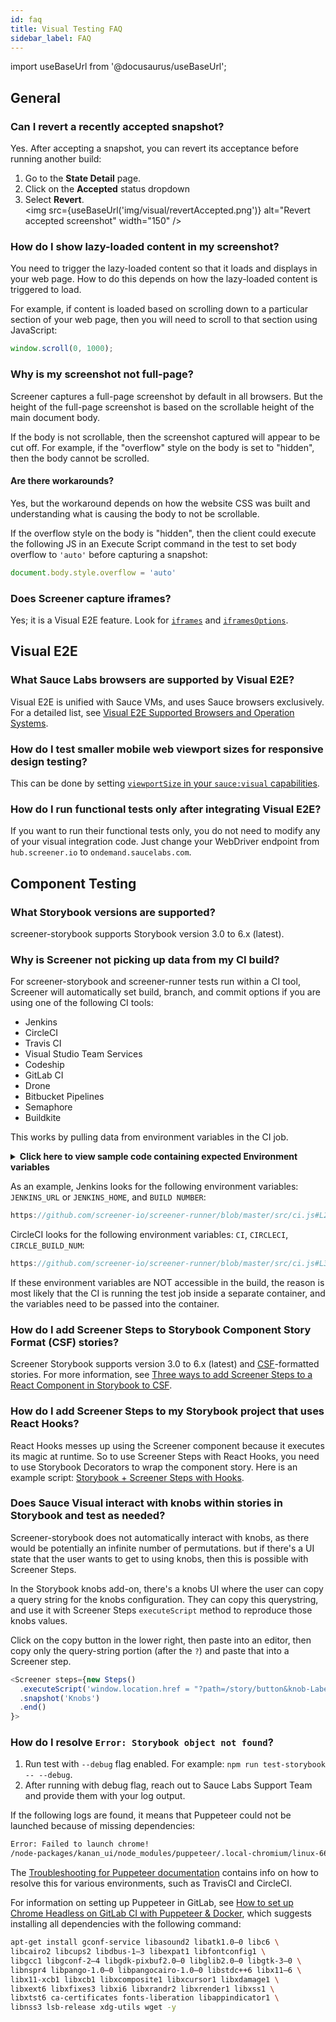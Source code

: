 ```yaml
---
id: faq
title: Visual Testing FAQ
sidebar_label: FAQ
---
```


import useBaseUrl from '@docusaurus/useBaseUrl';

## General

### Can I revert a recently accepted snapshot?
Yes. After accepting a snapshot, you can revert its acceptance before running another build:
1. Go to the **State Detail** page.
2. Click on the **Accepted** status dropdown
3. Select **Revert**.<br/>
   <img src={useBaseUrl('img/visual/revertAccepted.png')} alt="Revert accepted screenshot" width="150" />

### How do I show lazy-loaded content in my screenshot?
You need to trigger the lazy-loaded content so that it loads and displays in your web page. How to do this depends on how the lazy-loaded content is triggered to load.

For example, if content is loaded based on scrolling down to a particular section of your web page, then you will need to scroll to that section using JavaScript:

```js
window.scroll(0, 1000);
```

### Why is my screenshot not full-page?
Screener captures a full-page screenshot by default in all browsers. But the height of the full-page screenshot is based on the scrollable height of the main document body.

If the body is not scrollable, then the screenshot captured will appear to be cut off. For example, if the "overflow" style on the body is set to "hidden", then the body cannot be scrolled.

#### Are there workarounds?
Yes, but the workaround depends on how the website CSS was built and understanding what is causing the body to not be scrollable.

If the overflow style on the body is "hidden", then the client could execute the following JS in an Execute Script command in the test to set body overflow to `'auto'` before capturing a snapshot:

```js
document.body.style.overflow = 'auto'
```

### Does Screener capture iframes?
Yes; it is a Visual E2E feature. Look for [`iframes`](/visual/e2e-testing/commands-options) and [`iframesOptions`](/visual/e2e-testing/commands-options).



## Visual E2E

### What Sauce Labs browsers are supported by Visual E2E?
Visual E2E is unified with Sauce VMs, and uses Sauce browsers exclusively. For a detailed list, see [Visual E2E Supported Browsers and Operation Systems](https://docs.saucelabs.com/visual/e2e-testing/supported-browsers).

### How do I test smaller mobile web viewport sizes for responsive design testing?
This can be done by setting [`viewportSize` in your `sauce:visual` capabilities](/visual/e2e-testing/commands-options/#saucevisual-capability-options).

### How do I run functional tests only after integrating Visual E2E?
If you want to run their functional tests only, you do not need to modify any of your visual integration code. Just change your WebDriver endpoint from `hub.screener.io` to `ondemand.saucelabs.com`.



## Component Testing

### What Storybook versions are supported?
screener-storybook supports Storybook version 3.0 to 6.x (latest).

### Why is Screener not picking up data from my CI build?
For screener-storybook and screener-runner tests run within a CI tool, Screener will automatically set build, branch, and commit options if you are using one of the following CI tools:

* Jenkins
* CircleCI
* Travis CI
* Visual Studio Team Services
* Codeship
* GitLab CI
* Drone
* Bitbucket Pipelines
* Semaphore
* Buildkite

This works by pulling data from environment variables in the CI job.
<details><summary><strong>Click here to view sample code containing expected Environment variables</strong></summary>

```js reference title="Screener Runner"
https://github.com/screener-io/screener-runner/blob/master/src/ci.js
```

</details>

As an example, Jenkins looks for the following environment variables: `JENKINS_URL` or `JENKINS_HOME`, and `BUILD NUMBER`:
```js reference title="Screener Runner"
https://github.com/screener-io/screener-runner/blob/master/src/ci.js#L23
```

CircleCI looks for the following environment variables: `CI`, `CIRCLECI`, `CIRCLE_BUILD_NUM`:
```js reference title="Screener Runner"
https://github.com/screener-io/screener-runner/blob/master/src/ci.js#L31
```

If these environment variables are NOT accessible in the build, the reason is most likely that the CI is running the test job inside a separate container, and the variables need to be passed into the container.

### How do I add Screener Steps to Storybook Component Story Format (CSF) stories?
Screener Storybook supports version 3.0 to 6.x (latest) and [CSF](https://storybook.js.org/docs/react/api/csf)-formatted stories. For more information, see [Three ways to add Screener Steps to a React Component in Storybook to CSF](https://gist.github.com/screener-io/dfbd4b9aa5284e555ea83c936fc0b2ba).

### How do I add Screener Steps to my Storybook project that uses React Hooks?
React Hooks messes up using the Screener component because it executes its magic at runtime. So to use Screener Steps with React Hooks, you need to use Storybook Decorators to wrap the component story. Here is an example script: [Storybook + Screener Steps with Hooks](https://gist.github.com/screener-io/ada0e3c51137c907ba80728ad7fab23b).

### Does Sauce Visual interact with knobs within stories in Storybook and test as needed?
Screener-storybook does not automatically interact with knobs, as there would be potentially an infinite number of permutations. but if there's a UI state that the user wants to get to using knobs, then this is possible with Screener Steps.

In the Storybook knobs add-on, there's a knobs UI where the user can copy a query string for the knobs configuration. They can copy this querystring, and use it with Screener Steps `executeScript` method to reproduce those knobs values.

Click on the copy button in the lower right, then paste into an editor, then copy only the query-string portion (after the `?`) and paste that into a Screener step.

```js title="Example"
<Screener steps={new Steps()
  .executeScript('window.location.href = "?path=/story/button&knob-Label=works"')
  .snapshot('Knobs')
  .end()
}>
```

### How do I resolve `Error: Storybook object not found`?

1. Run test with `--debug` flag enabled. For example: `npm run test-storybook -- --debug`.
2. After running with debug flag, reach out to Sauce Labs Support Team and provide them with your log output.

If the following logs are found, it means that Puppeteer could not be launched because of missing dependencies:
  ```txt
  Error: Failed to launch chrome!
  /node-packages/kanan_ui/node_modules/puppeteer/.local-chromium/linux-662092/chrome-linux/chrome: error while loading shared libraries: libX11-xcb.so.1: cannot open shared object file: No such file or directory
  ```

The [Troubleshooting for Puppeteer documentation](https://github.com/puppeteer/puppeteer/blob/main/docs/troubleshooting.md) contains info on how to resolve this for various environments, such as TravisCI and CircleCI.

For information on setting up Puppeteer in GitLab, see [How to set up Chrome Headless on GitLab CI with Puppeteer & Docker](https://ali-dev.medium.com/how-to-setup-chrome-headless-on-gitlab-ci-with-puppeteer-docker-fbb562cbaee1), which suggests installing all dependencies with the following command:

```bash
apt-get install gconf-service libasound2 libatk1.0–0 libc6 \
libcairo2 libcups2 libdbus-1–3 libexpat1 libfontconfig1 \
libgcc1 libgconf-2–4 libgdk-pixbuf2.0–0 libglib2.0–0 libgtk-3–0 \
libnspr4 libpango-1.0–0 libpangocairo-1.0–0 libstdc++6 libx11–6 \
libx11-xcb1 libxcb1 libxcomposite1 libxcursor1 libxdamage1 \
libxext6 libxfixes3 libxi6 libxrandr2 libxrender1 libxss1 \
libxtst6 ca-certificates fonts-liberation libappindicator1 \
libnss3 lsb-release xdg-utils wget -y
```
